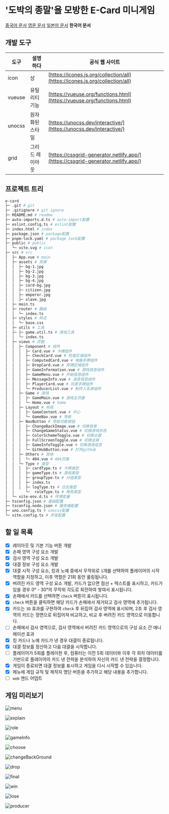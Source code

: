 
# '도박의 종말'을 모방한 E-Card 미니게임

[중국어 문서](./README_CN.md) [영문 문서](../README.md) [일본어 문서](./README_JP.md) **한국어 문서**

## 개발 도구

| 도구 | 설명하다    | 공식 웹 사이트 |
| --- |-------| --- |
| icon | 상    | [https://icones.js.org/collection/all](https://icones.js.org/collection/all) |
| vueuse | 유틸리티 기능  | [https://vueuse.org/functions.html](https://vueuse.org/functions.html) |
| unocss | 원자화된 스타일 | [https://unocss.dev/interactive/](https://unocss.dev/interactive/) |
| grid | 그리드 레이아웃  | [https://cssgrid-generator.netlify.app/](https://cssgrid-generator.netlify.app/) |

## 프로젝트 트리

``` bash
e-card
├─ .git # git
├─ .gitignore # git ignore
├─ README.md # readme
├─ auto-imports.d.ts # auto-import配置
├─ eslint.config.ts # eslint配置
├─ index.html # index
├─ package.json # package配置
├─ pnpm-lock.yaml # package lock配置
├─ public # public
│  └─ vite.svg # icon
├─ src # src
│  ├─ App.vue # main
│  ├─ assets # 资源
│  │  ├─ bg-1.jpg
│  │  ├─ bg-2.jpg
│  │  ├─ bg-3.jpg
│  │  ├─ bg-4.jpg
│  │  ├─ card-bg.jpg
│  │  ├─ citizen.jpg
│  │  ├─ emperor.jpg
│  │  ├─ slave.jpg
│  ├─ main.ts
│  ├─ router # 路由
│  │  └─ index.ts
│  ├─ styles # 样式
│  │  └─ base.css
│  ├─ utils # 工具
│  ├─ ├─ game.util.ts # 游戏工具
│  │  └─ index.ts
│  ├─ views # 页面
│  │  ├─ Component # 组件
│  │  │  ├─ Card.vue # 卡牌组件
│  │  │  ├─ CheckCard.vue # 检查区域组件
│  │  │  ├─ ComputedCard.vue # 电脑手牌组件
│  │  │  ├─ DropCard.vue # 弃牌区域组件
│  │  │  ├─ GameInformation.vue # 游戏信息组件
│  │  │  ├─ GameMenu.vue # 开始信息组件
│  │  │  ├─ MessageInfo.vue # 消息信息组件
│  │  │  ├─ PlayerCard.vue # 玩家手牌组件
│  │  │  └─ ProducerList.vue # 制作人名单组件
│  │  ├─ Game # 游戏
│  │  │  ├─ GameMain.vue # 游戏主页面
│  │  │  └─ Home.vue # home
│  │  ├─ Layout # 布局
│  │  │  ├─ GameContent.vue # 中心
│  │  │  └─ GameNav.vue # 导航
│  │  ├─ NavButton # 导航功能按钮
│  │  │  ├─ ChangeBackImage.vue # 切换背景
│  │  │  ├─ ChangeGameStatus.vue # 切换游戏状态
│  │  │  ├─ ColorSchemeToggle.vue # 切换主题
│  │  │  ├─ FullScreenToggle.vue # 切换全屏
│  │  │  ├─ GameInfoToggle.vue # 切换游戏信息
│  │  │  └─ GitHubButton.vue # 打开github
│  │  ├─ Others # 其他
│  │  │  └─ 404.vue # 404页面
│  │  └─ Type # 类型
│  │  │  ├─ cardType.ts # 卡牌类型
│  │  │  ├─ gameType.ts # 游戏类型
│  │  │  ├─ groupType.ts # 分组类型
│  │  │  ├─ index.ts
│  │  │  ├─ logType.ts # 日志类型
│  │     └─  roleType.ts # 角色类型
│  └─ vite-env.d.ts # 环境变量
├─ tsconfig.json # 基础配置
├─ tsconfig.node.json # 服务端配置
├─ uno.config.ts # unocss配置
└─ vite.config.ts # 开发配置
```

## 할 일 목록

- [x] 레이아웃 및 기본 기능 버튼 개발
- [x] 손패 영역 구성 요소 개발
- [x] 검사 영역 구성 요소 개발
- [x] 대결 정보 구성 요소 개발
- [x] 대결 시작 구성 요소, 킹과 노예 중에서 무작위로 `1`개를 선택하여 플레이어의 시작 역할을 지정하고, 이후 역할은 21회 동안 롤링됩니다.
- [x] 버려진 카드 영역 구성 요소 개발, 카드가 없으면 점선 + 텍스트를 표시하고, 카드가 있을 경우 0° - 30°의 무작위 각도로 회전하여 쌓여서 표시됩니다.
- [x] 손패에서 카드를 선택하면 `check` 버튼이 표시됩니다.
- [x] `check` 버튼을 클릭하면 해당 카드가 손패에서 제거되고 검사 영역에 추가됩니다.
- [x] 카드는 `3D` 효과를 구현하여 `check` 후 뒤집어 검사 영역에 표시되며, 2초 후 검사 영역의 카드는 정면으로 뒤집어져 비교하고, 비교 후 버려진 카드 영역으로 이동합니다.
- [ ] 손패에서 검사 영역으로, 검사 영역에서 버려진 카드 영역으로의 구성 요소 간 애니메이션 효과
- [x] 킹 카드나 노예 카드가 낸 경우 대결이 종료됩니다.
- [x] 대결 정보를 정산하고 다음 대결을 시작합니다.
- [ ] 플레이어가 5회를 플레이한 후, 컴퓨터는 이전 5회 데이터와 이후 각 회차 데이터를 기반으로 플레이어의 카드 낸 전략을 분석하여 자신의 카드 낸 전략을 결정합니다.
- [x] 게임이 종료되면 대결 정보를 표시하고 게임을 다시 시작할 수 있습니다.
- [x] 메뉴에 게임 규칙 및 제작자 명단 버튼을 추가하고 해당 내용을 추가합니다.
- [ ] `web` 엔드 어댑트

## 게임 미리보기

![menu](/gameImg/menu.png)

![explain](/gameImg/explain.png)

![role](/gameImg/role.png)

![gameInfo](/gameImg/gameinfo.png)

![choose](/gameImg/choose.png)

![changeBackGround](/gameImg/changeBackground.png)

![drop](/gameImg/drop.png)

![final](/gameImg/final.png)

![win](/gameImg/win.png)

![lose](/gameImg/lose.png)

![producer](/gameImg/producer.png)
